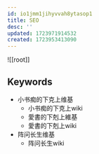 ```yaml
---
id: io1jmm1jihyvvah8ytasop1
title: SEO
desc: ''
updated: 1723971914532
created: 1723953413090
---
```


![[root]]

## Keywords

- 小书痴的下克上维基
  - 小书痴的下克上wiki
  - 愛書的下剋上維基
  - 愛書的下剋上wiki
- 阵问长生维基
  - 阵问长生wiki
